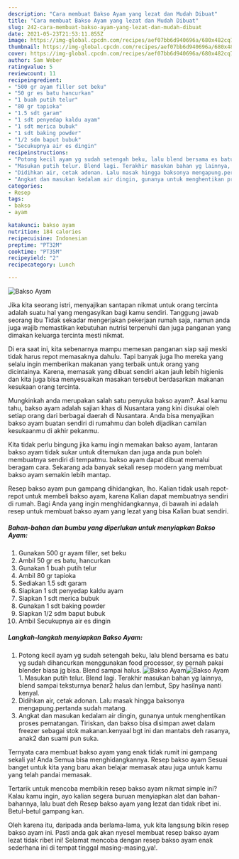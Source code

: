 ```yaml
---
description: "Cara membuat Bakso Ayam yang lezat dan Mudah Dibuat"
title: "Cara membuat Bakso Ayam yang lezat dan Mudah Dibuat"
slug: 242-cara-membuat-bakso-ayam-yang-lezat-dan-mudah-dibuat
date: 2021-05-23T21:53:11.855Z
image: https://img-global.cpcdn.com/recipes/aef07bb6d940696a/680x482cq70/bakso-ayam-foto-resep-utama.jpg
thumbnail: https://img-global.cpcdn.com/recipes/aef07bb6d940696a/680x482cq70/bakso-ayam-foto-resep-utama.jpg
cover: https://img-global.cpcdn.com/recipes/aef07bb6d940696a/680x482cq70/bakso-ayam-foto-resep-utama.jpg
author: Sam Weber
ratingvalue: 5
reviewcount: 11
recipeingredient:
- "500 gr ayam filler set beku"
- "50 gr es batu hancurkan"
- "1 buah putih telur"
- "80 gr tapioka"
- "1.5 sdt garam"
- "1 sdt penyedap kaldu ayam"
- "1 sdt merica bubuk"
- "1 sdt baking powder"
- "1/2 sdm baput bubuk"
- "Secukupnya air es dingin"
recipeinstructions:
- "Potong kecil ayam yg sudah setengah beku, lalu blend bersama es batu yg sudah dihancurkan menggunakan food processor, sy pernah pakai blender biasa jg bisa. Blend sampai halus."
- "Masukan putih telur. Blend lagi. Terakhir masukan bahan yg lainnya, blend sampai teksturnya benar2 halus dan lembut, Spy hasilnya nanti kenyal."
- "Didihkan air, cetak adonan. Lalu masak hingga baksonya mengapung.pertanda sudah matang."
- "Angkat dan masukan kedalam air dingin, gunanya untuk menghentikan proses pematangan. Tiriskan, dan bakso bisa disimpan awet dalam freezer sebagai stok makanan.kenyaal bgt ini dan mantabs deh rasanya, anak2 dan suami pun suka."
categories:
- Resep
tags:
- bakso
- ayam

katakunci: bakso ayam 
nutrition: 184 calories
recipecuisine: Indonesian
preptime: "PT32M"
cooktime: "PT35M"
recipeyield: "2"
recipecategory: Lunch

---
```



![Bakso Ayam](https://img-global.cpcdn.com/recipes/aef07bb6d940696a/680x482cq70/bakso-ayam-foto-resep-utama.jpg)

Jika kita seorang istri, menyajikan santapan nikmat untuk orang tercinta adalah suatu hal yang mengasyikan bagi kamu sendiri. Tanggung jawab seorang ibu Tidak sekadar mengerjakan pekerjaan rumah saja, namun anda juga wajib memastikan kebutuhan nutrisi terpenuhi dan juga panganan yang dimakan keluarga tercinta mesti nikmat.

Di era  saat ini, kita sebenarnya mampu memesan panganan siap saji meski tidak harus repot memasaknya dahulu. Tapi banyak juga lho mereka yang selalu ingin memberikan makanan yang terbaik untuk orang yang dicintainya. Karena, memasak yang dibuat sendiri akan jauh lebih higienis dan kita juga bisa menyesuaikan masakan tersebut berdasarkan makanan kesukaan orang tercinta. 



Mungkinkah anda merupakan salah satu penyuka bakso ayam?. Asal kamu tahu, bakso ayam adalah sajian khas di Nusantara yang kini disukai oleh setiap orang dari berbagai daerah di Nusantara. Anda bisa menyajikan bakso ayam buatan sendiri di rumahmu dan boleh dijadikan camilan kesukaanmu di akhir pekanmu.

Kita tidak perlu bingung jika kamu ingin memakan bakso ayam, lantaran bakso ayam tidak sukar untuk ditemukan dan juga anda pun boleh membuatnya sendiri di tempatmu. bakso ayam dapat dibuat memalui beragam cara. Sekarang ada banyak sekali resep modern yang membuat bakso ayam semakin lebih mantap.

Resep bakso ayam pun gampang dihidangkan, lho. Kalian tidak usah repot-repot untuk membeli bakso ayam, karena Kalian dapat membuatnya sendiri di rumah. Bagi Anda yang ingin menghidangkannya, di bawah ini adalah resep untuk membuat bakso ayam yang lezat yang bisa Kalian buat sendiri.

<!--inarticleads1-->

##### Bahan-bahan dan bumbu yang diperlukan untuk menyiapkan Bakso Ayam:

1. Gunakan 500 gr ayam filler, set beku
1. Ambil 50 gr es batu, hancurkan
1. Gunakan 1 buah putih telur
1. Ambil 80 gr tapioka
1. Sediakan 1.5 sdt garam
1. Siapkan 1 sdt penyedap kaldu ayam
1. Siapkan 1 sdt merica bubuk
1. Gunakan 1 sdt baking powder
1. Siapkan 1/2 sdm baput bubuk
1. Ambil Secukupnya air es dingin




<!--inarticleads2-->

##### Langkah-langkah menyiapkan Bakso Ayam:

1. Potong kecil ayam yg sudah setengah beku, lalu blend bersama es batu yg sudah dihancurkan menggunakan food processor, sy pernah pakai blender biasa jg bisa. Blend sampai halus.
<img src="https://img-global.cpcdn.com/steps/81dfc98ea4e6202a/160x128cq70/bakso-ayam-langkah-memasak-1-foto.jpg" alt="Bakso Ayam"><img src="https://img-global.cpcdn.com/steps/ba6ffb37a93fbb3f/160x128cq70/bakso-ayam-langkah-memasak-1-foto.jpg" alt="Bakso Ayam">1. Masukan putih telur. Blend lagi. Terakhir masukan bahan yg lainnya, blend sampai teksturnya benar2 halus dan lembut, Spy hasilnya nanti kenyal.
1. Didihkan air, cetak adonan. Lalu masak hingga baksonya mengapung.pertanda sudah matang.
1. Angkat dan masukan kedalam air dingin, gunanya untuk menghentikan proses pematangan. Tiriskan, dan bakso bisa disimpan awet dalam freezer sebagai stok makanan.kenyaal bgt ini dan mantabs deh rasanya, anak2 dan suami pun suka.




Ternyata cara membuat bakso ayam yang enak tidak rumit ini gampang sekali ya! Anda Semua bisa menghidangkannya. Resep bakso ayam Sesuai banget untuk kita yang baru akan belajar memasak atau juga untuk kamu yang telah pandai memasak.

Tertarik untuk mencoba membikin resep bakso ayam nikmat simple ini? Kalau kamu ingin, ayo kalian segera buruan menyiapkan alat dan bahan-bahannya, lalu buat deh Resep bakso ayam yang lezat dan tidak ribet ini. Betul-betul gampang kan. 

Oleh karena itu, daripada anda berlama-lama, yuk kita langsung bikin resep bakso ayam ini. Pasti anda gak akan nyesel membuat resep bakso ayam lezat tidak ribet ini! Selamat mencoba dengan resep bakso ayam enak sederhana ini di tempat tinggal masing-masing,ya!.

